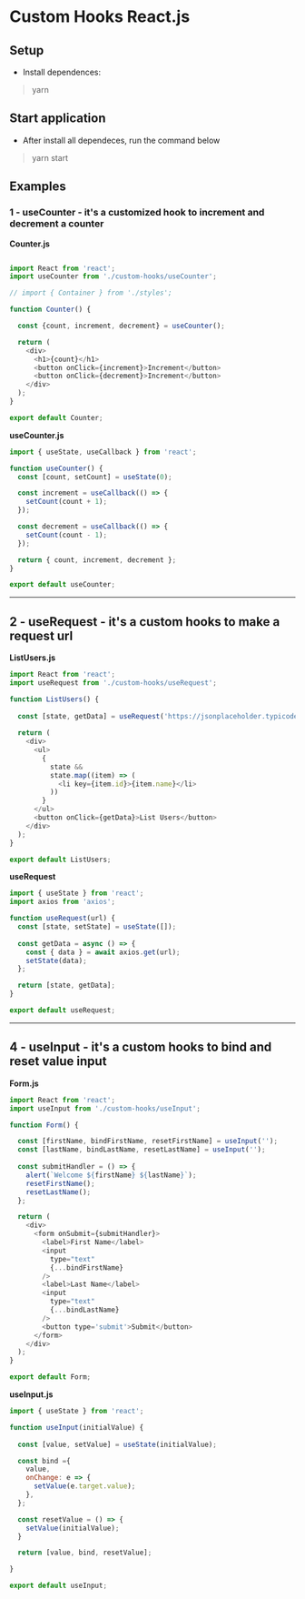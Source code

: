 # Custom Hooks React.js

## Setup

 - Install dependences:
> yarn

## Start application
 - After install all dependeces, run the command below
> yarn start

## Examples

### 1 - useCounter - it's a customized hook to increment and decrement a counter

**Counter.js**
```javascript

import React from 'react';
import useCounter from './custom-hooks/useCounter';

// import { Container } from './styles';

function Counter() {

  const {count, increment, decrement} = useCounter();

  return (
    <div>
      <h1>{count}</h1>
      <button onClick={increment}>Increment</button>
      <button onClick={decrement}>Increment</button>
    </div>
  );
}

export default Counter;
```
**useCounter.js**
```javascript
import { useState, useCallback } from 'react';

function useCounter() {
  const [count, setCount] = useState(0);

  const increment = useCallback(() => {
    setCount(count + 1);
  });

  const decrement = useCallback(() => {
    setCount(count - 1);
  });

  return { count, increment, decrement };
}

export default useCounter;

```

<hr>

## 2 - useRequest - it's a custom hooks to make a request url

**ListUsers.js**
```javascript
import React from 'react';
import useRequest from './custom-hooks/useRequest';

function ListUsers() {
  
  const [state, getData] = useRequest('https://jsonplaceholder.typicode.com/users');
  
  return (
    <div>
      <ul>
        {
          state && 
          state.map((item) => (
            <li key={item.id}>{item.name}</li>
          ))
        }
      </ul>
      <button onClick={getData}>List Users</button>
    </div>
  );
}

export default ListUsers;

```

**useRequest**
```javascript
import { useState } from 'react';
import axios from 'axios';

function useRequest(url) {
  const [state, setState] = useState([]);
  
  const getData = async () => {
    const { data } = await axios.get(url);
    setState(data);
  };

  return [state, getData];
}

export default useRequest;

```

<hr>

## 4 - useInput - it's a custom hooks to bind and reset value input

**Form.js**
```javascript
import React from 'react';
import useInput from './custom-hooks/useInput';

function Form() {

  const [firstName, bindFirstName, resetFirstName] = useInput('');
  const [lastName, bindLastName, resetLastName] = useInput('');
  
  const submitHandler = () => {
    alert(`Welcome ${firstName} ${lastName}`);
    resetFirstName();
    resetLastName();
  };

  return (
    <div>
      <form onSubmit={submitHandler}>
        <label>First Name</label>
        <input
          type="text"
          {...bindFirstName}
        />
        <label>Last Name</label>
        <input
          type="text"
          {...bindLastName}
        />
        <button type='submit'>Submit</button>
      </form>
    </div>
  );
}

export default Form;
```

**useInput.js**
```javascript
import { useState } from 'react';

function useInput(initialValue) {
  
  const [value, setValue] = useState(initialValue);

  const bind ={
    value,
    onChange: e => {
      setValue(e.target.value);
    },
  };

  const resetValue = () => {
    setValue(initialValue);
  }

  return [value, bind, resetValue];

}

export default useInput;
```